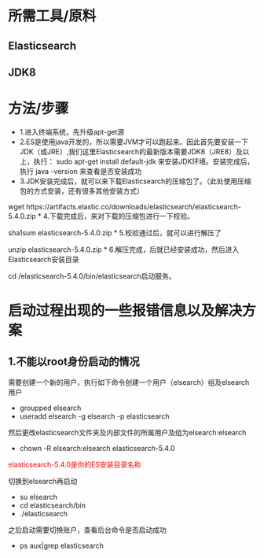 # 所需工具/原料
## Elasticsearch
## JDK8

# 方法/步骤
* 1.进入终端系统，先升级apt-get源
* 2.ES是使用java开发的，所以需要JVM才可以跑起来。因此首先要安装一下JDK（或JRE）,我们这里Elasticsearch的最新版本需要JDK8（JRE8）及以上，执行：
sudo apt-get install default-jdk
来安装JDK环境。安装完成后，执行
java -version
来查看是否安装成功
* 3.JDK安装完成后，就可以来下载Elasticsearch的压缩包了。（此处使用压缩包的方式安装，还有很多其他安装方式）
<p>
wget https://artifacts.elastic.co/downloads/elasticsearch/elasticsearch-5.4.0.zip
* 4.下载完成后，来对下载的压缩包进行一下校验。<p>
sha1sum elasticsearch-5.4.0.zip
* 5.校验通过后，就可以进行解压了<p>
unzip elasticsearch-5.4.0.zip
* 6.解压完成，后就已经安装成功，然后进入Elasticsearch安装目录   
<p>cd /elasticsearch-5.4.0/bin/elasticsearch启动服务。

# 启动过程出现的一些报错信息以及解决方案
## 1.不能以root身份启动的情况

需要创建一个新的用户，执行如下命令创建一个用户（elsearch）组及elsearch用户

* groupped elsearch
* useradd elsearch -g elsearch -p elasticsearch

然后更改elasticsearch文件夹及内部文件的所属用户及组为elsearch:elsearch
* chown -R elsearch:elsearch elasticsearch-5.4.0
<font color='red'>
elasticsearch-5.4.0是你的ES安装目录名称
</font>

切换到elsearch再启动

* su elsearch
* cd elasticsearch/bin
* ./elasticsearch

之后启动需要切换账户，查看后台命令是否启动成功
* ps aux|grep elasticsearch

